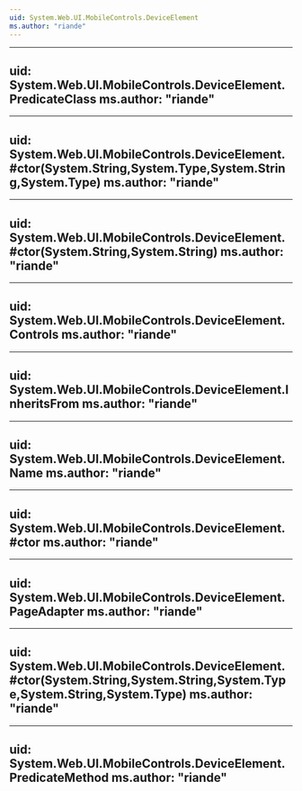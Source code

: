 ```yaml
---
uid: System.Web.UI.MobileControls.DeviceElement
ms.author: "riande"
---
```


---
uid: System.Web.UI.MobileControls.DeviceElement.PredicateClass
ms.author: "riande"
---

---
uid: System.Web.UI.MobileControls.DeviceElement.#ctor(System.String,System.Type,System.String,System.Type)
ms.author: "riande"
---

---
uid: System.Web.UI.MobileControls.DeviceElement.#ctor(System.String,System.String)
ms.author: "riande"
---

---
uid: System.Web.UI.MobileControls.DeviceElement.Controls
ms.author: "riande"
---

---
uid: System.Web.UI.MobileControls.DeviceElement.InheritsFrom
ms.author: "riande"
---

---
uid: System.Web.UI.MobileControls.DeviceElement.Name
ms.author: "riande"
---

---
uid: System.Web.UI.MobileControls.DeviceElement.#ctor
ms.author: "riande"
---

---
uid: System.Web.UI.MobileControls.DeviceElement.PageAdapter
ms.author: "riande"
---

---
uid: System.Web.UI.MobileControls.DeviceElement.#ctor(System.String,System.String,System.Type,System.String,System.Type)
ms.author: "riande"
---

---
uid: System.Web.UI.MobileControls.DeviceElement.PredicateMethod
ms.author: "riande"
---
